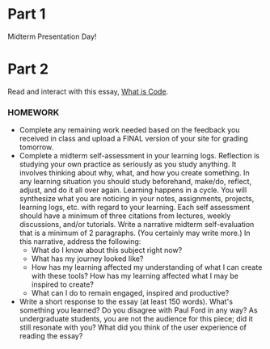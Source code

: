 # Part 1
Midterm Presentation Day!

# Part 2
Read and interact with this essay, [What is Code](https://www.bloomberg.com/graphics/2015-paul-ford-what-is-code/#lets-begin). 

### HOMEWORK
* Complete any remaining work needed based on the feedback you received in class and upload a FINAL version of your site for grading tomorrow.
* Complete a midterm self-assessment in your learning logs. Reflection is studying your own practice as seriously as you study anything. It involves thinking about why, what, and how you create something. In any learning situation you should study beforehand, make/do, reflect, adjust, and do it all over again. Learning happens in a cycle. You will synthesize what you are noticing in your notes, assignments, projects, learning logs, etc. with regard to your learning. Each self assessment should have a minimum of three citations from lectures, weekly discussions, and/or tutorials. Write a narrative midterm self-evaluation that is a minimum of 2 paragraphs. (You certainly may write more.) In this narrative, address the following:
  * What do I know about this subject right now?
  * What has my journey looked like?
  * How has my learning affected my understanding of what I can create with these tools? How has my learning affected what I may be inspired to create?
  * What can I do to remain engaged, inspired and productive?
* Write a short response to the essay (at least 150 words). What's something you learned? Do you disagree with Paul Ford in any way? As undergraduate students, you are not the audience for this piece; did it still resonate with you? What did you think of the user experience of reading the essay?
